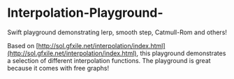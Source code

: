 # Interpolation-Playground-
Swift playground demonstrating lerp, smooth step, Catmull-Rom and others!

Based on [http://sol.gfxile.net/interpolation/index.html](http://sol.gfxile.net/interpolation/index.html), this playground demonstrates a selection of different interpolation functions. The playground is great because it comes with free graphs!
